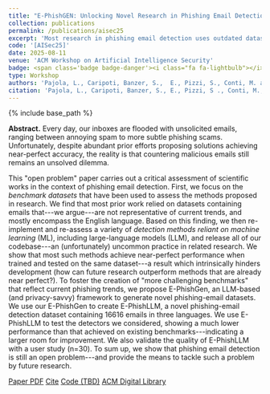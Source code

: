 ```yaml
---
title: "E-PhishGEN: Unlocking Novel Research in Phishing Email Detection"
collection: publications
permalink: /publications/aisec25
excerpt: 'Most research in phishing email detection uses outdated datasets, so we try to make things a bit better.'
code: '[AISec25]'
date: 2025-08-11
venue: 'ACM Workshop on Artificial Intelligence Security'
badge: <span class='badge badge-danger'><i class="fa fa-lightbulb"></i> Workshop</span>
type: Workshop
authors: 'Pajola, L., Caripoti, Banzer, S.,  E., Pizzi, S., Conti, M. and <u>Apruzzese, G.</u>'
citation: 'Pajola, L., Caripoti, Banzer, S., E., Pizzi, S ., Conti, M., & <u>Apruzzese, G.</u> (2025, October). "E-PhishGEN: Unlocking Novel Research in Phishing Email Detection." In <i>2025 18th ACM Workshop on Artificial Intelligence Security (AISec)</i>. ACM.'
---
```

{% include base_path %}

<b>Abstract.</b> Every day, our inboxes are flooded with unsolicited emails, ranging between annoying spam to more subtle phishing scams. Unfortunately, despite abundant prior efforts proposing solutions achieving near-perfect accuracy, the reality is that countering malicious emails still remains an unsolved dilemma.

This "open problem" paper carries out a critical assessment of scientific works in the context of phishing email detection. First, we focus on the _benchmark datasets_ that have been used to assess the methods proposed in research. We find that most prior work relied on datasets containing emails that---we argue---are not representative of current trends, and mostly encompass the English language. Based on this finding, we then re-implement and re-assess a variety of _detection methods reliant on machine learning_ (ML), including large-language models (LLM), and release all of our codebase---an (unfortunately) uncommon practice in related research. We show that most such methods achieve near-perfect performance when trained and tested on the same dataset---a result which intrinsically hinders development (how can future research outperform methods that are already near perfect?). To foster the creation of "more challenging benchmarks" that reflect current phishing trends, we propose E-PhishGen, an LLM-based (and privacy-savvy) framework to generate novel phishing-email datasets. We use our E-PhishGen to create E-PhishLLM, a novel phishing-email detection dataset containing 16616 emails in three languages. We use E-PhishLLM to test the detectors we considered, showing a much lower performance than that achieved on existing benchmarks---indicating a larger room for improvement. We also validate the quality of E-PhishLLM with a user study (n=30). To sum up, we show that phishing email detection is still an open problem---and provide the means to tackle such a problem by future research.


<a class="btn btn-outline-primary my-1 mr-1 btn-sm" href="{{ base_path }}/files/papers/aisec25/aisec25.pdf" target="_blank" rel="noopener">Paper PDF</a> 
<a class="btn btn-outline-primary my-1 mr-1 btn-sm" href="{{ base_path }}/files/papers/aisec25/aisec25_cite.html" target="_blank" rel="noopener">Cite</a>
<a class="btn btn-outline-primary my-1 mr-1 btn-sm" href="https://github.com/" target="_blank" rel="noopener">Code (TBD)</a>
<a class="btn btn-outline-primary my-1 mr-1 btn-sm" href="https://doi.org/10.1145/3733799.3762967" target="_blank" rel="noopener">ACM Digital Library</a>

